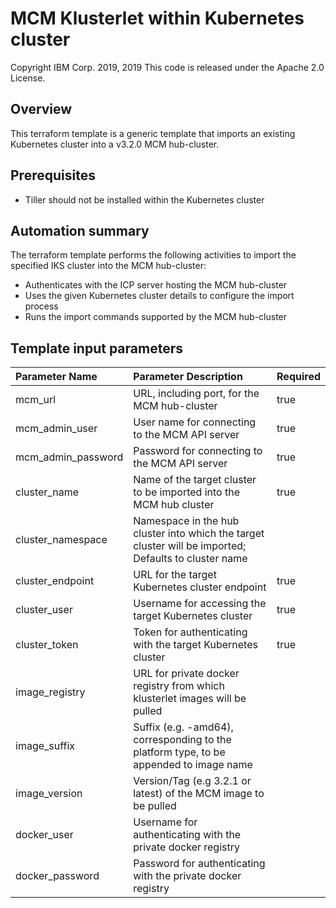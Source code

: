 # MCM Klusterlet within Kubernetes cluster
Copyright IBM Corp. 2019, 2019 
This code is released under the Apache 2.0 License.

## Overview
This terraform template is a generic template that imports an existing Kubernetes cluster into a v3.2.0 MCM hub-cluster.

## Prerequisites
* Tiller should not be installed within the Kubernetes cluster

## Automation summary
The terraform template performs the following activities to import the specified IKS cluster into the MCM hub-cluster:
* Authenticates with the ICP server hosting the MCM hub-cluster
* Uses the given Kubernetes cluster details to configure the import process
* Runs the import commands supported by the MCM hub-cluster

## Template input parameters

| Parameter Name                  | Parameter Description | Required |
| :---                            | :--- | :--- |
| mcm\_url                        | URL, including port, for the MCM hub-cluster | true |
| mcm\_admin\_user                | User name for connecting to the MCM API server | true |
| mcm\_admin\_password            | Password for connecting to the MCM API server | true |
| cluster_name                    | Name of the target cluster to be imported into the MCM hub cluster | true |
| cluster_namespace               | Namespace in the hub cluster into which the target cluster will be imported; Defaults to cluster name | |
| cluster_endpoint                | URL for the target Kubernetes cluster endpoint | true |
| cluster_user                    | Username for accessing the target Kubernetes cluster | true |
| cluster_token                   | Token for authenticating with the target Kubernetes cluster | true |
| image_registry                  | URL for private docker registry from which klusterlet images will be pulled | |
| image_suffix                    | Suffix (e.g. -amd64), corresponding to the platform type, to be appended to image name | |
| image_version                   | Version/Tag (e.g 3.2.1 or latest) of the MCM image to be pulled | |
| docker_user                     | Username for authenticating with the private docker registry | |
| docker_password                 | Password for authenticating with the private docker registry | |
